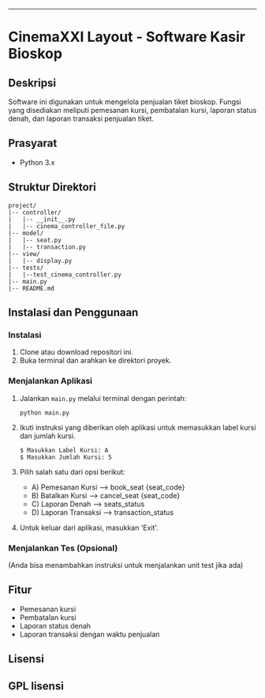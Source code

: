 
---

# CinemaXXI Layout - Software Kasir Bioskop

## Deskripsi

Software ini digunakan untuk mengelola penjualan tiket bioskop. Fungsi yang disediakan meliputi pemesanan kursi, pembatalan kursi, laporan status denah, dan laporan transaksi penjualan tiket.

## Prasyarat

- Python 3.x

## Struktur Direktori

```
project/
|-- controller/
|   |-- __init__.py
|   |-- cinema_controller_file.py
|-- model/
|   |-- seat.py
|   |-- transaction.py
|-- view/
|   |-- display.py
|-- tests/
|   |--test_cinema_controller.py
|-- main.py
|-- README.md
```

## Instalasi dan Penggunaan

### Instalasi

1. Clone atau download repositori ini.
2. Buka terminal dan arahkan ke direktori proyek.

### Menjalankan Aplikasi

1. Jalankan `main.py` melalui terminal dengan perintah:
    ```
    python main.py
    ```

2. Ikuti instruksi yang diberikan oleh aplikasi untuk memasukkan label kursi dan jumlah kursi.
    ```
    $ Masukkan Label Kursi: A
    $ Masukkan Jumlah Kursi: 5
    ```

3. Pilih salah satu dari opsi berikut:
    - A) Pemesanan Kursi —> book_seat {seat_code}
    - B) Batalkan Kursi —> cancel_seat {seat_code}
    - C) Laporan Denah —> seats_status
    - D) Laporan Transaksi —> transaction_status

4. Untuk keluar dari aplikasi, masukkan 'Exit'.

### Menjalankan Tes (Opsional)

(Anda bisa menambahkan instruksi untuk menjalankan unit test jika ada)

## Fitur

- Pemesanan kursi
- Pembatalan kursi
- Laporan status denah
- Laporan transaksi dengan waktu penjualan

## Lisensi

GPL lisensi
---

